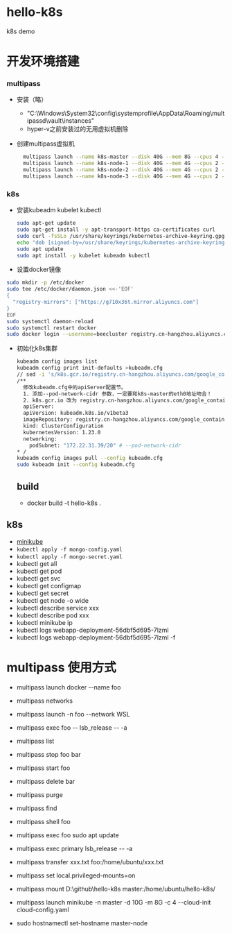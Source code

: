 # hello-k8s

k8s demo

# 开发环境搭建

### multipass

* 安装（略）
  
  * "C:\Windows\System32\config\systemprofile\AppData\Roaming\multipassd\vault\instances"
  * hyper-v之前安装过的无用虚拟机删除

* 创建multipass虚拟机
  
  ```bash
    multipass launch --name k8s-master --disk 40G --mem 8G --cpus 4 --cloud-init cloud-config.yml docker
    multipass launch --name k8s-node-1 --disk 40G --mem 4G --cpus 2 --cloud-init cloud-config.yml docker
    multipass launch --name k8s-node-2 --disk 40G --mem 4G --cpus 2 --cloud-init cloud-config.yml docker
    multipass launch --name k8s-node-3 --disk 40G --mem 4G --cpus 2 --cloud-init cloud-config.yml docker
  ```

### k8s

* 安装kubeadm kubelet kubectl
  ```bash
  sudo apt-get update
  sudo apt-get install -y apt-transport-https ca-certificates curl
  sudo curl -fsSLo /usr/share/keyrings/kubernetes-archive-keyring.gpg https://mirrors.aliyun.com/kubernetes/apt/doc/apt-key.gpg
  echo "deb [signed-by=/usr/share/keyrings/kubernetes-archive-keyring.gpg] https://mirrors.aliyun.com/kubernetes/apt/ kubernetes-xenial main" | sudo tee /etc/apt/sources.list.d/kubernetes.list
  sudo apt update
  sudo apt install -y kubelet kubeadm kubectl
  ```
  
 * 设置docker镜像
  ```bash
  sudo mkdir -p /etc/docker
  sudo tee /etc/docker/daemon.json <<-'EOF'
  {
    "registry-mirrors": ["https://g710x36t.mirror.aliyuncs.com"]
  }
  EOF
  sudo systemctl daemon-reload
  sudo systemctl restart docker
  sudo docker login --username=beecluster registry.cn-hangzhou.aliyuncs.com
  ```

* 初始化k8s集群
  ```bash
  kubeadm config images list
  kubeadm config print init-defaults >kubeadm.cfg
  // sed -i 's/k8s.gcr.io/registry.cn-hangzhou.aliyuncs.com/google_containers/g'
  /**
    修改kubeadm.cfg中的apiServer配置节。
    1. 添加--pod-network-cidr 参数，一定要和k8s-master的eth0地址吻合！
    2. k8s.gcr.io 改为 registry.cn-hangzhou.aliyuncs.com/google_containers
    apiServer:
    apiVersion: kubeadm.k8s.io/v1beta3
    imageRepository: registry.cn-hangzhou.aliyuncs.com/google_containers
    kind: ClusterConfiguration
    kubernetesVersion: 1.23.0
    networking:
      podSubnet: "172.22.31.39/20" # --pod-network-cidr
  * /
  kubeadm config images pull --config kubeadm.cfg
  sudo kubeadm init --config kubeadm.cfg
  ```
  
  ## build
  
  * docker build -t hello-k8s .

## k8s

* [minikube](https://minikube.sigs.k8s.io/docs/start/)
* `kubectl apply -f mongo-config.yaml`
* `kubectl apply -f mongo-secret.yaml`
* kubectl get all
* kubectl get pod
* kubectl get svc
* kubectl get configmap
* kubectl get secret
* kubectl get node -o wide
* kubectl describe service xxx
* kubectl describe pod xxx
* kubectl minikube ip
* kubectl logs webapp-deployment-56dbf5d695-7lzml
* kubectl logs webapp-deployment-56dbf5d695-7lzml -f

# multipass 使用方式

* multipass launch docker --name foo

* multipass networks

* multipass launch -n foo --network WSL

* multipass exec foo -- lsb_release -- -a

* multipass list

* multipass stop foo bar

* multipass start foo

* multipass delete bar

* multipass purge

* multipass find

* multipass shell foo

* multipass exec foo sudo apt update

* multipass exec primary lsb_release -- -a

* multipass transfer xxx.txt foo:/home/ubuntu/xxx.txt

* multipass set local.privileged-mounts=on

* multipass mount D:\github\hello-k8s master:/home/ubuntu/hello-k8s/

* multipass launch minikube -n master -d 10G -m 8G -c 4 --cloud-init cloud-config.yaml

* sudo hostnamectl set-hostname master-node
